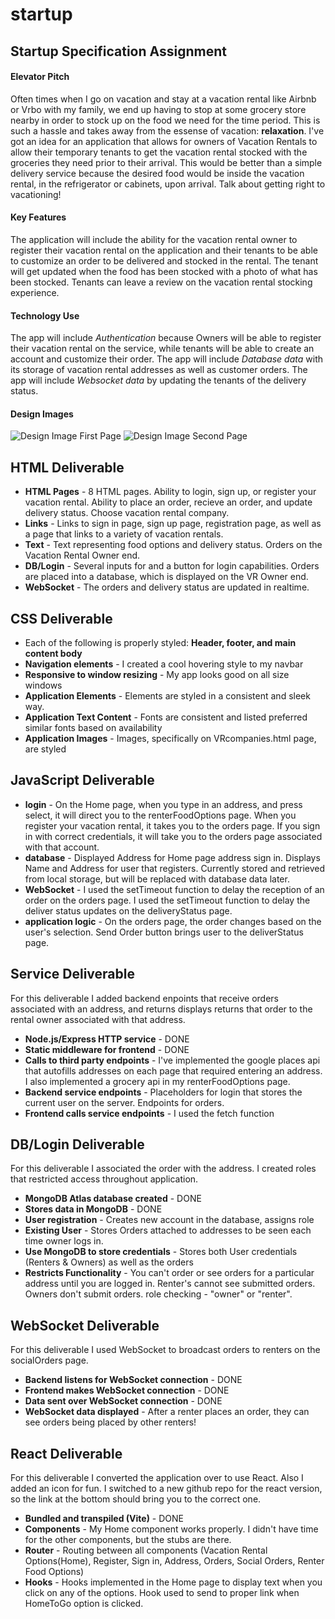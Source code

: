 # startup

## Startup Specification Assignment

#### Elevator Pitch

Often times when I go on vacation and stay at a vacation rental like Airbnb or Vrbo with my family, we end up having to stop at some grocery store nearby in order to stock up on the food we need for the time period.  This is such a hassle and takes away from the essense of vacation: **relaxation**. I've got an idea for an application that allows for owners of Vacation Rentals to allow their temporary tenants to get the vacation rental stocked with the groceries they need prior to their arrival.  This would be better than a simple delivery service because the desired food would be inside the vacation rental, in the refrigerator or cabinets, upon arrival.  Talk about getting right to vacationing!  

#### Key Features

The application will include the ability for the vacation rental owner to register their vacation rental on the application and their tenants to be able to customize an order to be delivered and stocked in the rental.  The tenant will get updated when the food has been stocked with a photo of what has been stocked.  Tenants can leave a review on the vacation rental stocking experience.

#### Technology Use
    
The app will include *Authentication* because Owners will be able to register their vacation rental on the service, while tenants will be able to create an account and customize their order.  The app will include *Database data* with its storage of vacation rental addresses as well as customer orders.  The app will include *Websocket data* by updating the tenants of the delivery status.

#### Design Images

![Design Image First Page](/images/AireStockSketch1.png)
![Design Image Second Page](/images/AireStockSketch2.png)

## HTML Deliverable

- **HTML Pages** - 8 HTML pages. Ability to login, sign up, or register your vacation rental. Ability to place an order, recieve an order, and update delivery status.  Choose vacation rental company.
- **Links** - Links to sign in page, sign up page, registration page, as well as a page that links to a variety of vacation rentals.
- **Text** - Text representing food options and delivery status.  Orders on the Vacation Rental Owner end.
- **DB/Login** - Several inputs for and a button for login capabilities.  Orders are placed into a database, which is displayed on the VR Owner end.
- **WebSocket** - The orders and delivery status are updated in realtime.


## CSS Deliverable

- Each of the following is properly styled: **Header, footer, and main content body**
- **Navigation elements** - I created a cool hovering style to my navbar
- **Responsive to window resizing** - My app looks good on all size windows
- **Application Elements** - Elements are styled in a consistent and sleek way.
- **Application Text Content** - Fonts are consistent and listed preferred similar fonts based on availability
- **Application Images** - Images, specifically on VRcompanies.html page, are styled

## JavaScript Deliverable

- **login** - On the Home page, when you type in an address, and press select, it will direct you to the renterFoodOptions page.  When you register your vacation rental, it takes you to the orders page.  If you sign in with correct credentials, it will take you to the orders page associated with that account.
- **database** - Displayed Address for Home page address sign in.  Displays Name and Address for user that registers.  Currently stored and retrieved from local storage, but will be replaced with database data later.
- **WebSocket** - I used the setTimeout function to delay the reception of an order on the orders page.  I used the setTimeout function to delay the deliver status updates on the deliveryStatus page.
- **application logic** - On the orders page, the order changes based on the user's selection. Send Order button brings user to the deliverStatus page.

## Service Deliverable

For this deliverable I added backend enpoints that receive orders associated with an address, and returns displays returns that order to the rental owner associated with that address.

 - **Node.js/Express HTTP service** - DONE
 - **Static middleware for frontend** - DONE
 - **Calls to third party endpoints** - I've implemented the google places api that autofills addresses on each page that required entering an address.  I also implemented a grocery api in my renterFoodOptions page.
 - **Backend service endpoints** - Placeholders for login that stores the current user on the server.  Endpoints for orders.
 - **Frontend calls service endpoints** - I used the fetch function

 ## DB/Login Deliverable

For this deliverable I associated the order with the address.  I created roles that restricted access throughout application. 

 - **MongoDB Atlas database created** - DONE
 - **Stores data in MongoDB** - DONE
 - **User registration** - Creates new account in the database, assigns role
 - **Existing User** - Stores Orders attached to addresses to be seen each time owner logs in.
 - **Use MongoDB to store credentials** - Stores both User credentials (Renters & Owners) as well as the orders
 - **Restricts Functionality** - You can't order or see orders for a particular address until you are logged in.  Renter's cannot see submitted orders.  Owners don't submit orders.  role checking - "owner" or "renter".

 ## WebSocket Deliverable

For this deliverable I used WebSocket to broadcast orders to renters on the socialOrders page.

 - **Backend listens for WebSocket connection** - DONE
 - **Frontend makes WebSocket connection** - DONE
 - **Data sent over WebSocket connection** - DONE
 - **WebSocket data displayed** - After a renter places an order, they can see orders being placed by other renters!

 ## React Deliverable

For this deliverable I converted the application over to use React. Also I added an icon for fun.  I switched to a new github repo for the react version, so the link at the bottom should bring you to the correct one.

 - **Bundled and transpiled (Vite)** - DONE
 - **Components** - My Home component works properly. I didn't have time for the other components, but the stubs are there.
 - **Router** - Routing between all components (Vacation Rental Options(Home), Register, Sign in, Address, Orders, Social Orders, Renter Food Options)
 - **Hooks** - Hooks implemented in the Home page to display text when you click on any of the options. Hook used to send to proper link when HomeToGo option is clicked.